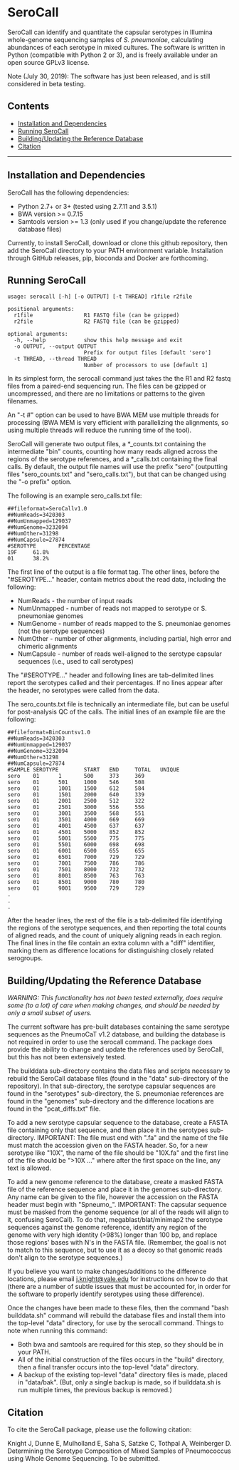 # SeroCall
SeroCall can identify and quantitate the capsular serotypes in Illumina whole-genome sequencing samples of *S. pneumoniae*,
calculating abundances of each serotype in mixed cultures.  The software is written in Python (compatible with Python 2 or 3), and is freely available under an open source GPLv3 license.

Note (July 30, 2019):  The software has just been released, and is still considered in beta testing.

## Contents
  * [Installation and Dependencies](#installation)
  * [Running SeroCall](#running)
  * [Building/Updating the Reference Database](#updating)
  * [Citation](#citation)
------------------------------

## Installation and Dependencies

SeroCall has the following dependencies:
* Python 2.7+ or 3+ (tested using 2.7.11 and 3.5.1)
* BWA version >= 0.7.15
* Samtools version >= 1.3 (only used if you change/update the reference database files)

Currently, to install SeroCall, download or clone this github repository, then add the SeroCall directory to your
PATH environment variable.  Installation through GitHub releases, pip, bioconda and Docker are forthcoming.


## Running SeroCall

```
usage: serocall [-h] [-o OUTPUT] [-t THREAD] r1file r2file

positional arguments:
  r1file                R1 FASTQ file (can be gzipped)
  r2file                R2 FASTQ file (can be gzipped)

optional arguments:
  -h, --help            show this help message and exit
  -o OUTPUT, --output OUTPUT
                        Prefix for output files [default 'sero']
  -t THREAD, --thread THREAD
                        Number of processors to use [default 1]
```

In its simplest form, the serocall command just takes the the R1 and R2 fastq files from a paired-end sequencing run.
The files can be gzipped or uncompressed, and there are no limitations or patterns to the given filenames.

An "-t #" option can be used to have BWA MEM use multiple threads for processing (BWA MEM is very efficient with
parallelizing the alignments, so using multiple threads will reduce the running time of the tool).

SeroCall will generate two output files, a *_counts.txt containing the intermediate "bin" counts, counting how many reads
aligned across the regions of the serotype references, and a *_calls.txt containing the final calls.  By default, the
output file names will use the prefix "sero" (outputting files "sero_counts.txt" and "sero_calls.txt"), but that can
be changed using the "-o prefix" option.

The following is an example sero_calls.txt file:
```
##fileformat=SeroCallv1.0
##NumReads=3420303
##NumUnmapped=129037
##NumGenome=3232094
##NumOther=31298
##NumCapsule=27874
#SEROTYPE       PERCENTAGE
19F     61.8%
01      38.2%
```
The first line of the output is a file format tag.  The other lines, before the "#SEROTYPE..." header, contain metrics about
the read data, including the following:
* NumReads - the number of input reads
* NumUnmapped - number of reads not mapped to serotype or S. pneumoniae genomes
* NumGenome - number of reads mapped to the S. pneumoniae genomes (not the serotype sequences)
* NumOther - number of other alignments, including partial, high error and chimeric alignments
* NumCapsule - number of reads well-aligned to the serotype capsular sequences (i.e., used to call serotypes)

The "#SEROTYPE..." header and following lines are tab-delimited lines report the serotypes called and their percentages.
If no lines appear after the header, no serotypes were called from the data.

The sero_counts.txt file is technically an intermediate file, but can be useful for post-analysis QC of the calls.  The
initial lines of an example file are the following:
```
##fileformat=BinCountsv1.0
##NumReads=3420303
##NumUnmapped=129037
##NumGenome=3232094
##NumOther=31298
##NumCapsule=27874
#SAMPLE SEROTYPE        START   END     TOTAL   UNIQUE
sero    01      1       500     373     369
sero    01      501     1000    546     508
sero    01      1001    1500    612     584
sero    01      1501    2000    640     339
sero    01      2001    2500    512     322
sero    01      2501    3000    556     556
sero    01      3001    3500    568     551
sero    01      3501    4000    669     669
sero    01      4001    4500    637     637
sero    01      4501    5000    852     852
sero    01      5001    5500    775     775
sero    01      5501    6000    698     698
sero    01      6001    6500    655     655
sero    01      6501    7000    729     729
sero    01      7001    7500    786     786
sero    01      7501    8000    732     732
sero    01      8001    8500    763     763
sero    01      8501    9000    780     780
sero    01      9001    9500    729     729
.
.
.
```

After the header lines, the rest of the file is a tab-delimited file identifying the regions of the serotype sequences,
and then reporting the total counts of aligned reads, and the count of uniquely aligning reads in each region.  The final
lines in the file contain an extra column with a "diff" identifier, marking them as difference locations for
distinguishing closely related serogroups.

## Building/Updating the Reference Database

*WARNING:  This functionality has not been tested externally, does require some (to a lot) of care when making changes, and
should be needed by only a small subset of users.*

The current software has pre-built databases containing the same serotype sequences as the PneumoCaT v1.2 database, and
building the database is not required in order to use the serocall command.  The package does provide the ability
to change and update the references used by SeroCall, but this has not been extensively tested.

The builddata sub-directory contains the data files and scripts necessary to rebuild the SeroCall database files (found
in the "data" sub-directory of the repository).  In that sub-directory, the serotype capsular sequences are found in the
"serotypes" sub-directory, the S. pneumoniae references are found in the "genomes" sub-directory and the difference
locations are found in the "pcat_diffs.txt" file.

To add a new serotype capsular sequence to the database, create a FASTA file containing only that sequence, and then place
it in the serotypes sub-directory.  IMPORTANT:  The file must end with ".fa" and the name of the file must match the
accession given on the FASTA header.  So, for a new serotype like "10X", the name of the file should be "10X.fa" and the
first line of the file should be ">10X ..." where after the first space on the line, any text is allowed.

To add a new genome reference to the database, create a masked FASTA file of the reference sequence and place it in
the genomes sub-directory.  Any name can be given to the file, however the accession on the FASTA header must begin with
"Spneumo_".  IMPORTANT:  The capsular sequence must be masked from the genome sequence (or all of the reads will align
to it, confusing SeroCall).  To do that, megablast/blat/minimap2 the serotype sequences against the genome reference,
identify any region of the genome with very high identity (>98%) longer than 100 bp, and replace those regions' bases
with N's in the FASTA file.  (Remember, the goal is not to match to this sequence, but to use it as a decoy so that
genomic reads don't align to the serotype sequences.)

If you believe you want to make changes/additions to the difference locations, please email j.knight@yale.edu for
instructions on how to do that (there are a number of subtle issues that must be accounted for, in order for the software
to properly identify serotypes using these difference).

Once the changes have been made to these files, then the command "bash builddata.sh" command will rebuild the database
files and install them into the top-level "data" directory, for use by the serocall command.  Things to note when
running this command:
* Both bwa and samtools are required for this step, so they should be in your PATH.
* All of the initial construction of the files occurs in the "build" directory, then a final transfer occurs into the
top-level "data" directory.
* A backup of the existing top-level "data" directory files is made, placed in "data/bak".  (But, only a single backup
is made, so if builddata.sh is run multiple times, the previous backup is removed.)

## Citation

To cite the SeroCall package, please use the following citation:

   Knight J, Dunne E, Mulholland E, Saha S, Satzke C, Tothpal A, Weinberger D.  Determining the Serotype Composition of Mixed Samples of Pneumococcus using Whole Genome Sequencing.  To be submitted.

